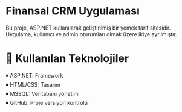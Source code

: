 # Finansal CRM Uygulaması

Bu proje, ASP.NET kullanılarak geliştirilmiş bir yemek tarif sitesidir. Uygulama, kullanıcı ve admin oturumları olmak üzere ikiye ayrılmıştır.


# 🔨  Kullanılan Teknolojiler  
◾ ASP.NET: Framework  
◾ HTML/CSS: Tasarım  
◾ MSSQL: Veritabanı yönetimi  
◾ GitHub: Proje versiyon kontrolü 
